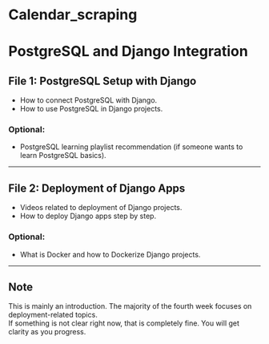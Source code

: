 # Calendar_scraping
# PostgreSQL and Django Integration

## File 1: PostgreSQL Setup with Django

- How to connect PostgreSQL with Django.
- How to use PostgreSQL in Django projects.

### Optional:
- PostgreSQL learning playlist recommendation (if someone wants to learn PostgreSQL basics).

---

## File 2: Deployment of Django Apps

- Videos related to deployment of Django projects.
- How to deploy Django apps step by step.

### Optional:
- What is Docker and how to Dockerize Django projects.

---

## Note

This is mainly an introduction. The majority of the fourth week focuses on deployment-related topics.  
If something is not clear right now, that is completely fine. You will get clarity as you progress.
